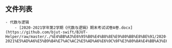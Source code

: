 

## 文件列表

    - 代数与逻辑
        - [2020-2021学年第2学期《代数与逻辑》期末考试试卷A卷.docx](https://github.com/bjut-swift/BJUT-Helper/raw/master/./%E4%BB%A3%E6%95%B0%E4%B8%8E%E9%80%BB%E8%BE%91/2020-2021%E5%AD%A6%E5%B9%B4%E7%AC%AC2%E5%AD%A6%E6%9C%9F%E3%80%8A%E4%BB%A3%E6%95%B0%E4%B8%8E%E9%80%BB%E8%BE%91%E3%80%8B%E6%9C%9F%E6%9C%AB%E8%80%83%E8%AF%95%E8%AF%95%E5%8D%B7A%E5%8D%B7.docx)
